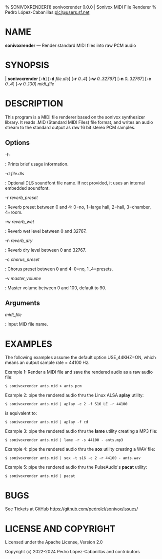 % SONIVOXRENDER(1) sonivoxrender 0.0.0 | Sonivox MIDI File Renderer
% Pedro López-Cabanillas <plcl@users.sf.net>

# NAME

**sonivoxrender** — Render standard MIDI files into raw PCM audio

# SYNOPSIS

| **sonivoxrender** [**-h**] [**-d** _file.dls_] [**-r** _0..4_] [**-w** _0..32767_] [**-n** _0..32767_] [**-c** _0..4_] [**-v** _0..100_]  _midi_file_

# DESCRIPTION

This program is a MIDI file renderer based on the sonivox synthesizer library.
It reads .MID (Standard MIDI Files) file format, and writes an audio stream to the standard output as raw 16 bit stereo PCM samples.

## Options

-h

:   Prints brief usage information.

-d  _file.dls_

:   Optional DLS soundfont file name. If not provided, it uses an internal embedded soundfont.

-r  _reverb_preset_

:   Reverb preset between 0 and 4: 0=no, 1=large hall, 2=hall, 3=chamber, 4=room.

-w  _reverb_wet_

:   Reverb wet level between 0 and 32767.

-n  _reverb_dry_

:   Reverb dry level between 0 and 32767.

-c  _chorus_preset_

:   Chorus preset between 0 and 4: 0=no, 1..4=presets.

-v _master_volume_

:   Master volume between 0 and 100, default to 90.

## Arguments

_midi_file_

:   Input MID file name.

# EXAMPLES

The following examples assume the default option USE_44KHZ=ON, which means an output sample rate = 44100 Hz.

Example 1: Render a MIDI file and save the rendered audio as a raw audio file:

    $ sonivoxrender ants.mid > ants.pcm

Example 2: pipe the rendered audio thru the Linux ALSA **aplay** utility:

    $ sonivoxrender ants.mid | aplay -c 2 -f S16_LE -r 44100

is equivalent to:

    $ sonivoxrender ants.mid | aplay -f cd

Example 3: pipe the rendered audio thru the **lame** utility creating a MP3 file:

    $ sonivoxrender ants.mid | lame -r -s 44100 - ants.mp3

Example 4: pipe the rendered audio thru the **sox** utility creating a WAV file:

    $ sonivoxrender ants.mid | sox -t s16 -c 2 -r 44100 - ants.wav

Example 5: pipe the rendered audio thru the PulseAudio's **pacat** utility:

    $ sonivoxrender ants.mid | pacat

# BUGS

See Tickets at GitHub <https://github.com/pedrolcl/sonivox/issues/>

# LICENSE AND COPYRIGHT

Licensed under the Apache License, Version 2.0

Copyright (c) 2022-2024 Pedro López-Cabanillas and contributors
